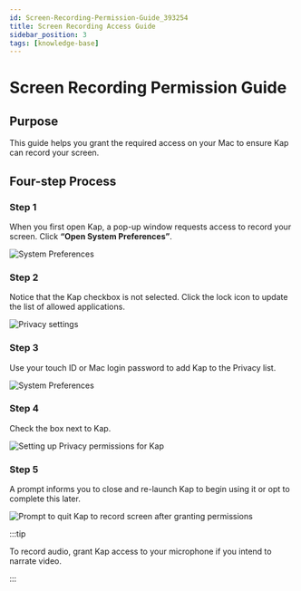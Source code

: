 ```yaml
---
id: Screen-Recording-Permission-Guide_393254
title: Screen Recording Access Guide
sidebar_position: 3
tags: [knowledge-base]
---
```


# Screen Recording Permission Guide

## **Purpose**

This guide helps you grant the required access on your Mac to ensure Kap can record your screen.

## **Four-step Process**

### Step 1

When you first open Kap, a pop-up window requests access to record your screen. Click **“Open System Preferences”**.

![System Preferences](/img/Screen-Recording-Permission-Guide_393254_images/360497.jpg)

### Step 2

Notice that the Kap checkbox is not selected. Click the lock icon to update the list of allowed applications.

![Privacy settings](/img/Screen-Recording-Permission-Guide_393254_images/393279.jpg)

### Step 3

Use your touch ID or Mac login password to add Kap to the Privacy list.

![System Preferences](/img/Screen-Recording-Permission-Guide_393254_images/327753.jpg)

### Step 4

Check the box next to Kap.

![Setting up Privacy permissions for Kap](/img/Screen-Recording-Permission-Guide_393254_images/393289.png)

### Step 5

A prompt informs you to close and re-launch Kap to begin using it or opt to complete this later.

![Prompt to quit Kap to record screen after granting permissions](/img/Screen-Recording-Permission-Guide_393254_images/393299.jpg)

:::tip

To record audio, grant Kap access to your microphone if you intend to narrate video.

:::


